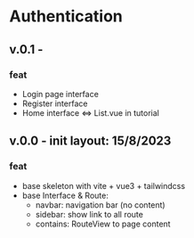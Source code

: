 # Authentication

## v.0.1 -

### feat

+ Login page interface
+ Register interface
+ Home interface <=> List.vue in tutorial

## v.0.0 - init layout: 15/8/2023

### feat

+ base skeleton with vite + vue3 + tailwindcss
+ base Interface & Route: 
    + navbar: navigation bar (no content)
    + sidebar: show link to all route
    + contains: RouteView to page content